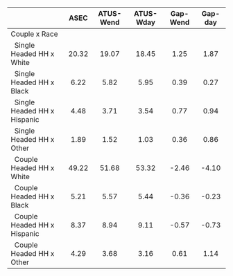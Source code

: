 
|                      |         ASEC |    ATUS-Wend |    ATUS-Wday |     Gap-Wend |      Gap-day |
| -------------------- | :----------: | :----------: | :----------: | :----------: | :----------: |
| Couple x Race        |              |              |              |              |              |
| &nbsp;&nbsp;Single Headed HH x White |        20.32 |        19.07 |        18.45 |         1.25 |         1.87 |
| &nbsp;&nbsp;Single Headed HH x Black |         6.22 |         5.82 |         5.95 |         0.39 |         0.27 |
| &nbsp;&nbsp;Single Headed HH x Hispanic |         4.48 |         3.71 |         3.54 |         0.77 |         0.94 |
| &nbsp;&nbsp;Single Headed HH x Other |         1.89 |         1.52 |         1.03 |         0.36 |         0.86 |
| &nbsp;&nbsp;Couple Headed HH x White |        49.22 |        51.68 |        53.32 |        -2.46 |        -4.10 |
| &nbsp;&nbsp;Couple Headed HH x Black |         5.21 |         5.57 |         5.44 |        -0.36 |        -0.23 |
| &nbsp;&nbsp;Couple Headed HH x Hispanic |         8.37 |         8.94 |         9.11 |        -0.57 |        -0.73 |
| &nbsp;&nbsp;Couple Headed HH x Other |         4.29 |         3.68 |         3.16 |         0.61 |         1.14 |

